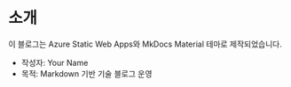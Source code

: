 # 소개

이 블로그는 Azure Static Web Apps와 MkDocs Material 테마로 제작되었습니다.

- 작성자: Your Name
- 목적: Markdown 기반 기술 블로그 운영
